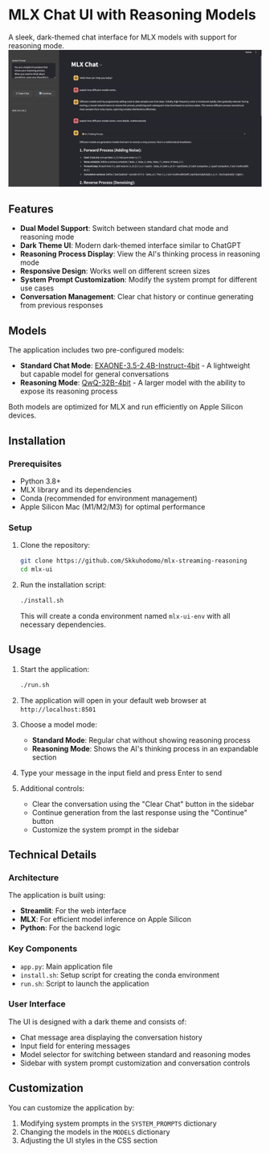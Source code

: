 # MLX Chat UI with Reasoning Models

A sleek, dark-themed chat interface for MLX models with support for reasoning mode.
![fig](screenshot.png)
## Features

- **Dual Model Support**: Switch between standard chat mode and reasoning mode
- **Dark Theme UI**: Modern dark-themed interface similar to ChatGPT
- **Reasoning Process Display**: View the AI's thinking process in reasoning mode
- **Responsive Design**: Works well on different screen sizes
- **System Prompt Customization**: Modify the system prompt for different use cases
- **Conversation Management**: Clear chat history or continue generating from previous responses

## Models

The application includes two pre-configured models:

- **Standard Chat Mode**: [EXAONE-3.5-2.4B-Instruct-4bit](https://huggingface.co/mlx-community/EXAONE-3.5-2.4B-Instruct-4bit) - A lightweight but capable model for general conversations
- **Reasoning Mode**: [QwQ-32B-4bit](https://huggingface.co/mlx-community/QwQ-32B-4bit) - A larger model with the ability to expose its reasoning process

Both models are optimized for MLX and run efficiently on Apple Silicon devices.

## Installation

### Prerequisites

- Python 3.8+
- MLX library and its dependencies
- Conda (recommended for environment management)
- Apple Silicon Mac (M1/M2/M3) for optimal performance

### Setup

1. Clone the repository:
   ```bash
   git clone https://github.com/Skkuhodomo/mlx-streaming-reasoning
   cd mlx-ui
   ```

2. Run the installation script:
   ```bash
   ./install.sh
   ```
   This will create a conda environment named `mlx-ui-env` with all necessary dependencies.

## Usage

1. Start the application:
   ```bash
   ./run.sh
   ```

2. The application will open in your default web browser at `http://localhost:8501`

3. Choose a model mode:
   - **Standard Mode**: Regular chat without showing reasoning process
   - **Reasoning Mode**: Shows the AI's thinking process in an expandable section

4. Type your message in the input field and press Enter to send

5. Additional controls:
   - Clear the conversation using the "Clear Chat" button in the sidebar
   - Continue generation from the last response using the "Continue" button
   - Customize the system prompt in the sidebar

## Technical Details

### Architecture

The application is built using:

- **Streamlit**: For the web interface
- **MLX**: For efficient model inference on Apple Silicon
- **Python**: For the backend logic

### Key Components

- `app.py`: Main application file
- `install.sh`: Setup script for creating the conda environment
- `run.sh`: Script to launch the application

### User Interface

The UI is designed with a dark theme and consists of:

- Chat message area displaying the conversation history
- Input field for entering messages
- Model selector for switching between standard and reasoning modes
- Sidebar with system prompt customization and conversation controls

## Customization

You can customize the application by:

1. Modifying system prompts in the `SYSTEM_PROMPTS` dictionary
2. Changing the models in the `MODELS` dictionary
3. Adjusting the UI styles in the CSS section

